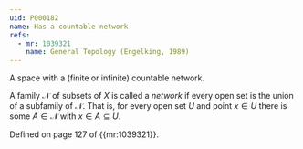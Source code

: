 ```yaml
---
uid: P000182
name: Has a countable network
refs:
  - mr: 1039321
    name: General Topology (Engelking, 1989)
---
```


A space with a (finite or infinite) countable network.

A family $\mathcal N$ of subsets of $X$ is called a *network* if every open set is the union of a subfamily of $\mathcal N$.  That is, for every open set $U$ and point $x\in U$ there is some $A\in\mathcal N$ with $x\in A\subseteq U$.

Defined on page 127 of {{mr:1039321}}.
